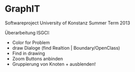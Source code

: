 GraphIT
=======

Softwareproject University of Konstanz Summer Term 2013

Überarbeitung ISGCI:
   - Color for Problem
   - draw Dialoge (find Realtion | Boundary/OpenClass)
   - Find in drawing
   - Zoom Buttons anbinden
   - Gruppierung von Knoten + ausblenden!
   
